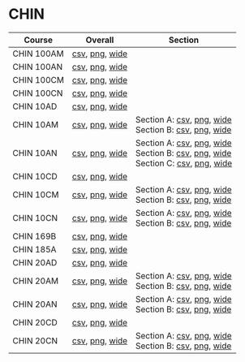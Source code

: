 # CHIN

| Course | Overall | Section |
| ------ | ------- | ------- |
| CHIN 100AM | [csv](https://github.com/UCSD-Historical-Enrollment-Data/2024Fall/blob/main/overall/CHIN%20100AM.csv), [png](https://raw.githubusercontent.com/UCSD-Historical-Enrollment-Data/2024Fall/main/plot_overall/CHIN%20100AM.png), [wide](https://raw.githubusercontent.com/UCSD-Historical-Enrollment-Data/2024Fall/main/plot_overall_wide/CHIN%20100AM.png) |  |
| CHIN 100AN | [csv](https://github.com/UCSD-Historical-Enrollment-Data/2024Fall/blob/main/overall/CHIN%20100AN.csv), [png](https://raw.githubusercontent.com/UCSD-Historical-Enrollment-Data/2024Fall/main/plot_overall/CHIN%20100AN.png), [wide](https://raw.githubusercontent.com/UCSD-Historical-Enrollment-Data/2024Fall/main/plot_overall_wide/CHIN%20100AN.png) |  |
| CHIN 100CM | [csv](https://github.com/UCSD-Historical-Enrollment-Data/2024Fall/blob/main/overall/CHIN%20100CM.csv), [png](https://raw.githubusercontent.com/UCSD-Historical-Enrollment-Data/2024Fall/main/plot_overall/CHIN%20100CM.png), [wide](https://raw.githubusercontent.com/UCSD-Historical-Enrollment-Data/2024Fall/main/plot_overall_wide/CHIN%20100CM.png) |  |
| CHIN 100CN | [csv](https://github.com/UCSD-Historical-Enrollment-Data/2024Fall/blob/main/overall/CHIN%20100CN.csv), [png](https://raw.githubusercontent.com/UCSD-Historical-Enrollment-Data/2024Fall/main/plot_overall/CHIN%20100CN.png), [wide](https://raw.githubusercontent.com/UCSD-Historical-Enrollment-Data/2024Fall/main/plot_overall_wide/CHIN%20100CN.png) |  |
| CHIN 10AD | [csv](https://github.com/UCSD-Historical-Enrollment-Data/2024Fall/blob/main/overall/CHIN%2010AD.csv), [png](https://raw.githubusercontent.com/UCSD-Historical-Enrollment-Data/2024Fall/main/plot_overall/CHIN%2010AD.png), [wide](https://raw.githubusercontent.com/UCSD-Historical-Enrollment-Data/2024Fall/main/plot_overall_wide/CHIN%2010AD.png) |  |
| CHIN 10AM | [csv](https://github.com/UCSD-Historical-Enrollment-Data/2024Fall/blob/main/overall/CHIN%2010AM.csv), [png](https://raw.githubusercontent.com/UCSD-Historical-Enrollment-Data/2024Fall/main/plot_overall/CHIN%2010AM.png), [wide](https://raw.githubusercontent.com/UCSD-Historical-Enrollment-Data/2024Fall/main/plot_overall_wide/CHIN%2010AM.png) | Section A: [csv](https://github.com/UCSD-Historical-Enrollment-Data/2024Fall/blob/main/section/CHIN%2010AM_A.csv), [png](https://raw.githubusercontent.com/UCSD-Historical-Enrollment-Data/2024Fall/main/plot_section/CHIN%2010AM_A.png), [wide](https://raw.githubusercontent.com/UCSD-Historical-Enrollment-Data/2024Fall/main/plot_section_wide/CHIN%2010AM_A.png)<br>Section B: [csv](https://github.com/UCSD-Historical-Enrollment-Data/2024Fall/blob/main/section/CHIN%2010AM_B.csv), [png](https://raw.githubusercontent.com/UCSD-Historical-Enrollment-Data/2024Fall/main/plot_section/CHIN%2010AM_B.png), [wide](https://raw.githubusercontent.com/UCSD-Historical-Enrollment-Data/2024Fall/main/plot_section_wide/CHIN%2010AM_B.png) |
| CHIN 10AN | [csv](https://github.com/UCSD-Historical-Enrollment-Data/2024Fall/blob/main/overall/CHIN%2010AN.csv), [png](https://raw.githubusercontent.com/UCSD-Historical-Enrollment-Data/2024Fall/main/plot_overall/CHIN%2010AN.png), [wide](https://raw.githubusercontent.com/UCSD-Historical-Enrollment-Data/2024Fall/main/plot_overall_wide/CHIN%2010AN.png) | Section A: [csv](https://github.com/UCSD-Historical-Enrollment-Data/2024Fall/blob/main/section/CHIN%2010AN_A.csv), [png](https://raw.githubusercontent.com/UCSD-Historical-Enrollment-Data/2024Fall/main/plot_section/CHIN%2010AN_A.png), [wide](https://raw.githubusercontent.com/UCSD-Historical-Enrollment-Data/2024Fall/main/plot_section_wide/CHIN%2010AN_A.png)<br>Section B: [csv](https://github.com/UCSD-Historical-Enrollment-Data/2024Fall/blob/main/section/CHIN%2010AN_B.csv), [png](https://raw.githubusercontent.com/UCSD-Historical-Enrollment-Data/2024Fall/main/plot_section/CHIN%2010AN_B.png), [wide](https://raw.githubusercontent.com/UCSD-Historical-Enrollment-Data/2024Fall/main/plot_section_wide/CHIN%2010AN_B.png)<br>Section C: [csv](https://github.com/UCSD-Historical-Enrollment-Data/2024Fall/blob/main/section/CHIN%2010AN_C.csv), [png](https://raw.githubusercontent.com/UCSD-Historical-Enrollment-Data/2024Fall/main/plot_section/CHIN%2010AN_C.png), [wide](https://raw.githubusercontent.com/UCSD-Historical-Enrollment-Data/2024Fall/main/plot_section_wide/CHIN%2010AN_C.png) |
| CHIN 10CD | [csv](https://github.com/UCSD-Historical-Enrollment-Data/2024Fall/blob/main/overall/CHIN%2010CD.csv), [png](https://raw.githubusercontent.com/UCSD-Historical-Enrollment-Data/2024Fall/main/plot_overall/CHIN%2010CD.png), [wide](https://raw.githubusercontent.com/UCSD-Historical-Enrollment-Data/2024Fall/main/plot_overall_wide/CHIN%2010CD.png) |  |
| CHIN 10CM | [csv](https://github.com/UCSD-Historical-Enrollment-Data/2024Fall/blob/main/overall/CHIN%2010CM.csv), [png](https://raw.githubusercontent.com/UCSD-Historical-Enrollment-Data/2024Fall/main/plot_overall/CHIN%2010CM.png), [wide](https://raw.githubusercontent.com/UCSD-Historical-Enrollment-Data/2024Fall/main/plot_overall_wide/CHIN%2010CM.png) | Section A: [csv](https://github.com/UCSD-Historical-Enrollment-Data/2024Fall/blob/main/section/CHIN%2010CM_A.csv), [png](https://raw.githubusercontent.com/UCSD-Historical-Enrollment-Data/2024Fall/main/plot_section/CHIN%2010CM_A.png), [wide](https://raw.githubusercontent.com/UCSD-Historical-Enrollment-Data/2024Fall/main/plot_section_wide/CHIN%2010CM_A.png)<br>Section B: [csv](https://github.com/UCSD-Historical-Enrollment-Data/2024Fall/blob/main/section/CHIN%2010CM_B.csv), [png](https://raw.githubusercontent.com/UCSD-Historical-Enrollment-Data/2024Fall/main/plot_section/CHIN%2010CM_B.png), [wide](https://raw.githubusercontent.com/UCSD-Historical-Enrollment-Data/2024Fall/main/plot_section_wide/CHIN%2010CM_B.png) |
| CHIN 10CN | [csv](https://github.com/UCSD-Historical-Enrollment-Data/2024Fall/blob/main/overall/CHIN%2010CN.csv), [png](https://raw.githubusercontent.com/UCSD-Historical-Enrollment-Data/2024Fall/main/plot_overall/CHIN%2010CN.png), [wide](https://raw.githubusercontent.com/UCSD-Historical-Enrollment-Data/2024Fall/main/plot_overall_wide/CHIN%2010CN.png) | Section A: [csv](https://github.com/UCSD-Historical-Enrollment-Data/2024Fall/blob/main/section/CHIN%2010CN_A.csv), [png](https://raw.githubusercontent.com/UCSD-Historical-Enrollment-Data/2024Fall/main/plot_section/CHIN%2010CN_A.png), [wide](https://raw.githubusercontent.com/UCSD-Historical-Enrollment-Data/2024Fall/main/plot_section_wide/CHIN%2010CN_A.png)<br>Section B: [csv](https://github.com/UCSD-Historical-Enrollment-Data/2024Fall/blob/main/section/CHIN%2010CN_B.csv), [png](https://raw.githubusercontent.com/UCSD-Historical-Enrollment-Data/2024Fall/main/plot_section/CHIN%2010CN_B.png), [wide](https://raw.githubusercontent.com/UCSD-Historical-Enrollment-Data/2024Fall/main/plot_section_wide/CHIN%2010CN_B.png) |
| CHIN 169B | [csv](https://github.com/UCSD-Historical-Enrollment-Data/2024Fall/blob/main/overall/CHIN%20169B.csv), [png](https://raw.githubusercontent.com/UCSD-Historical-Enrollment-Data/2024Fall/main/plot_overall/CHIN%20169B.png), [wide](https://raw.githubusercontent.com/UCSD-Historical-Enrollment-Data/2024Fall/main/plot_overall_wide/CHIN%20169B.png) |  |
| CHIN 185A | [csv](https://github.com/UCSD-Historical-Enrollment-Data/2024Fall/blob/main/overall/CHIN%20185A.csv), [png](https://raw.githubusercontent.com/UCSD-Historical-Enrollment-Data/2024Fall/main/plot_overall/CHIN%20185A.png), [wide](https://raw.githubusercontent.com/UCSD-Historical-Enrollment-Data/2024Fall/main/plot_overall_wide/CHIN%20185A.png) |  |
| CHIN 20AD | [csv](https://github.com/UCSD-Historical-Enrollment-Data/2024Fall/blob/main/overall/CHIN%2020AD.csv), [png](https://raw.githubusercontent.com/UCSD-Historical-Enrollment-Data/2024Fall/main/plot_overall/CHIN%2020AD.png), [wide](https://raw.githubusercontent.com/UCSD-Historical-Enrollment-Data/2024Fall/main/plot_overall_wide/CHIN%2020AD.png) |  |
| CHIN 20AM | [csv](https://github.com/UCSD-Historical-Enrollment-Data/2024Fall/blob/main/overall/CHIN%2020AM.csv), [png](https://raw.githubusercontent.com/UCSD-Historical-Enrollment-Data/2024Fall/main/plot_overall/CHIN%2020AM.png), [wide](https://raw.githubusercontent.com/UCSD-Historical-Enrollment-Data/2024Fall/main/plot_overall_wide/CHIN%2020AM.png) | Section A: [csv](https://github.com/UCSD-Historical-Enrollment-Data/2024Fall/blob/main/section/CHIN%2020AM_A.csv), [png](https://raw.githubusercontent.com/UCSD-Historical-Enrollment-Data/2024Fall/main/plot_section/CHIN%2020AM_A.png), [wide](https://raw.githubusercontent.com/UCSD-Historical-Enrollment-Data/2024Fall/main/plot_section_wide/CHIN%2020AM_A.png)<br>Section B: [csv](https://github.com/UCSD-Historical-Enrollment-Data/2024Fall/blob/main/section/CHIN%2020AM_B.csv), [png](https://raw.githubusercontent.com/UCSD-Historical-Enrollment-Data/2024Fall/main/plot_section/CHIN%2020AM_B.png), [wide](https://raw.githubusercontent.com/UCSD-Historical-Enrollment-Data/2024Fall/main/plot_section_wide/CHIN%2020AM_B.png) |
| CHIN 20AN | [csv](https://github.com/UCSD-Historical-Enrollment-Data/2024Fall/blob/main/overall/CHIN%2020AN.csv), [png](https://raw.githubusercontent.com/UCSD-Historical-Enrollment-Data/2024Fall/main/plot_overall/CHIN%2020AN.png), [wide](https://raw.githubusercontent.com/UCSD-Historical-Enrollment-Data/2024Fall/main/plot_overall_wide/CHIN%2020AN.png) | Section A: [csv](https://github.com/UCSD-Historical-Enrollment-Data/2024Fall/blob/main/section/CHIN%2020AN_A.csv), [png](https://raw.githubusercontent.com/UCSD-Historical-Enrollment-Data/2024Fall/main/plot_section/CHIN%2020AN_A.png), [wide](https://raw.githubusercontent.com/UCSD-Historical-Enrollment-Data/2024Fall/main/plot_section_wide/CHIN%2020AN_A.png)<br>Section B: [csv](https://github.com/UCSD-Historical-Enrollment-Data/2024Fall/blob/main/section/CHIN%2020AN_B.csv), [png](https://raw.githubusercontent.com/UCSD-Historical-Enrollment-Data/2024Fall/main/plot_section/CHIN%2020AN_B.png), [wide](https://raw.githubusercontent.com/UCSD-Historical-Enrollment-Data/2024Fall/main/plot_section_wide/CHIN%2020AN_B.png) |
| CHIN 20CD | [csv](https://github.com/UCSD-Historical-Enrollment-Data/2024Fall/blob/main/overall/CHIN%2020CD.csv), [png](https://raw.githubusercontent.com/UCSD-Historical-Enrollment-Data/2024Fall/main/plot_overall/CHIN%2020CD.png), [wide](https://raw.githubusercontent.com/UCSD-Historical-Enrollment-Data/2024Fall/main/plot_overall_wide/CHIN%2020CD.png) |  |
| CHIN 20CN | [csv](https://github.com/UCSD-Historical-Enrollment-Data/2024Fall/blob/main/overall/CHIN%2020CN.csv), [png](https://raw.githubusercontent.com/UCSD-Historical-Enrollment-Data/2024Fall/main/plot_overall/CHIN%2020CN.png), [wide](https://raw.githubusercontent.com/UCSD-Historical-Enrollment-Data/2024Fall/main/plot_overall_wide/CHIN%2020CN.png) | Section A: [csv](https://github.com/UCSD-Historical-Enrollment-Data/2024Fall/blob/main/section/CHIN%2020CN_A.csv), [png](https://raw.githubusercontent.com/UCSD-Historical-Enrollment-Data/2024Fall/main/plot_section/CHIN%2020CN_A.png), [wide](https://raw.githubusercontent.com/UCSD-Historical-Enrollment-Data/2024Fall/main/plot_section_wide/CHIN%2020CN_A.png)<br>Section B: [csv](https://github.com/UCSD-Historical-Enrollment-Data/2024Fall/blob/main/section/CHIN%2020CN_B.csv), [png](https://raw.githubusercontent.com/UCSD-Historical-Enrollment-Data/2024Fall/main/plot_section/CHIN%2020CN_B.png), [wide](https://raw.githubusercontent.com/UCSD-Historical-Enrollment-Data/2024Fall/main/plot_section_wide/CHIN%2020CN_B.png) |
